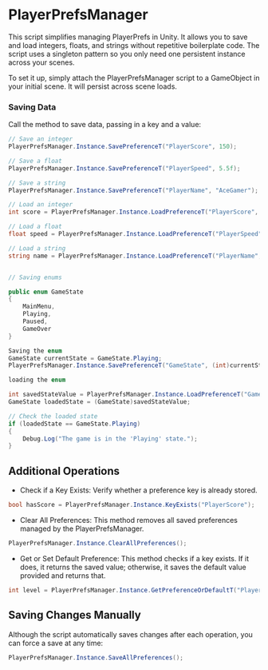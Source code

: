 # PlayerPrefsManager

This script simplifies managing PlayerPrefs in Unity. It allows you to save and load integers, floats, and strings without repetitive boilerplate code. The script uses a singleton pattern so you only need one persistent instance across your scenes.

To set it up, simply attach the PlayerPrefsManager script to a GameObject in your initial scene. It will persist across scene loads.

### Saving Data

Call the method to save data, passing in a key and a value:

```csharp
// Save an integer
PlayerPrefsManager.Instance.SavePreferenceT("PlayerScore", 150);

// Save a float
PlayerPrefsManager.Instance.SavePreferenceT("PlayerSpeed", 5.5f);

// Save a string
PlayerPrefsManager.Instance.SavePreferenceT("PlayerName", "AceGamer");

// Load an integer
int score = PlayerPrefsManager.Instance.LoadPreferenceT("PlayerScore", 0);

// Load a float
float speed = PlayerPrefsManager.Instance.LoadPreferenceT("PlayerSpeed", 1.0f);

// Load a string
string name = PlayerPrefsManager.Instance.LoadPreferenceT("PlayerName", "DefaultName");


// Saving enums

public enum GameState
{
    MainMenu,
    Playing,
    Paused,
    GameOver
}

Saving the enum
GameState currentState = GameState.Playing;
PlayerPrefsManager.Instance.SavePreferenceT("GameState", (int)currentState);

loading the enum

int savedStateValue = PlayerPrefsManager.Instance.LoadPreferenceT("GameState", (int)GameState.MainMenu);
GameState loadedState = (GameState)savedStateValue;

// Check the loaded state
if (loadedState == GameState.Playing)
{
    Debug.Log("The game is in the 'Playing' state.");
}


```
## Additional Operations
- Check if a Key Exists:
Verify whether a preference key is already stored.
```csharp
bool hasScore = PlayerPrefsManager.Instance.KeyExists("PlayerScore");
```
- Clear All Preferences:
This method removes all saved preferences managed by the PlayerPrefsManager.
```csharp
PlayerPrefsManager.Instance.ClearAllPreferences();
```
- Get or Set Default Preference:
This method checks if a key exists. If it does, it returns the saved value; otherwise, it saves the default value provided and returns that.
```csharp
int level = PlayerPrefsManager.Instance.GetPreferenceOrDefaultT("PlayerLevel", 1);
```

## Saving Changes Manually
Although the script automatically saves changes after each operation, you can force a save at any time:
```csharp
PlayerPrefsManager.Instance.SaveAllPreferences();
```



